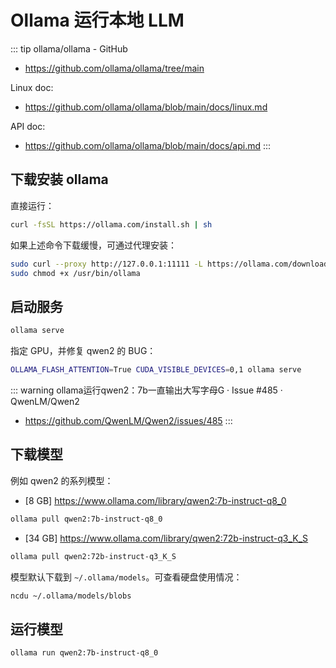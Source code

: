 # Ollama 运行本地 LLM

::: tip ollama/ollama - GitHub
- https://github.com/ollama/ollama/tree/main

Linux doc:
- https://github.com/ollama/ollama/blob/main/docs/linux.md

API doc:
- https://github.com/ollama/ollama/blob/main/docs/api.md
:::

## 下载安装 ollama

直接运行：

```sh
curl -fsSL https://ollama.com/install.sh | sh
```

如果上述命令下载缓慢，可通过代理安装：

```sh
sudo curl --proxy http://127.0.0.1:11111 -L https://ollama.com/download/ollama-linux-amd64 -o /usr/bin/ollama
sudo chmod +x /usr/bin/ollama
```

## 启动服务

```sh
ollama serve
```

指定 GPU，并修复 qwen2 的 BUG：

```sh
OLLAMA_FLASH_ATTENTION=True CUDA_VISIBLE_DEVICES=0,1 ollama serve
```

::: warning ollama运行qwen2：7b一直输出大写字母G · Issue #485 · QwenLM/Qwen2
  * https://github.com/QwenLM/Qwen2/issues/485
:::

## 下载模型

例如 qwen2 的系列模型：
- [8 GB] https://www.ollama.com/library/qwen2:7b-instruct-q8_0 

```sh
ollama pull qwen2:7b-instruct-q8_0
```
- [34 GB] https://www.ollama.com/library/qwen2:72b-instruct-q3_K_S 

```sh
ollama pull qwen2:72b-instruct-q3_K_S
```

模型默认下载到 `~/.ollama/models`。可查看硬盘使用情况：

```sh
ncdu ~/.ollama/models/blobs
```

## 运行模型

```sh
ollama run qwen2:7b-instruct-q8_0
```